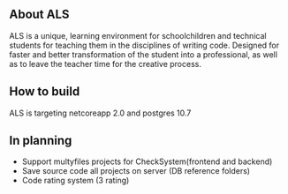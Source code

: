 ## About ALS
ALS is a unique, learning environment for schoolchildren and technical students for teaching them in the disciplines of writing code. Designed for faster and better transformation of the student into a professional, as well as to leave the teacher time for the creative process.
## How to build
ALS is targeting netcoreapp 2.0 and postgres 10.7
## In planning
* Support multyfiles projects for CheckSystem(frontend and backend)
* Save source code all projects on server (DB reference folders)
* Code rating system (3 rating)